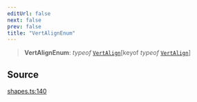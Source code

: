 ```yaml
---
editUrl: false
next: false
prev: false
title: "VertAlignEnum"
---
```


> **VertAlignEnum**: *typeof* [`VertAlign`](/api-core/variables/vertalign/)\[keyof *typeof* [`VertAlign`](/api-core/variables/vertalign/)\]

## Source

[shapes.ts:140](https://github.com/dgmjs/dgmjs/blob/main/packages/core/src/shapes.ts#L140)
